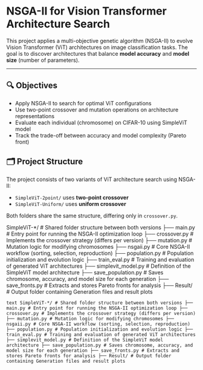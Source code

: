 # NSGA-II for Vision Transformer Architecture Search

This project applies a multi-objective genetic algorithm (NSGA-II) to evolve Vision Transformer (ViT) architectures on image classification tasks. The goal is to discover architectures that balance **model accuracy** and **model size** (number of parameters).

---

## 🔍 Objectives

- Apply NSGA-II to search for optimal ViT configurations
- Use two-point crossover and mutation operations on architecture representations
- Evaluate each individual (chromosome) on CIFAR-10 using SimpleViT model
- Track the trade-off between accuracy and model complexity (Pareto front)

## 🗂 Project Structure

The project consists of two variants of ViT architecture search using NSGA-II:
- `SimpleViT-2point/` uses **two-point crossover**
- `SimpleViT-Uniform/` uses **uniform crossover**

Both folders share the same structure, differing only in `crossover.py`.

SimpleViT-*/ # Shared folder structure between both versions
├── main.py # Entry point for running the NSGA-II optimization loop
├── crossover.py # Implements the crossover strategy (differs per version)
├── mutation.py # Mutation logic for modifying chromosomes
├── nsgaii.py # Core NSGA-II workflow (sorting, selection, reproduction)
├── population.py # Population initialization and evolution logic
├── train_eval.py # Training and evaluation of generated ViT architectures
├── simplevit_model.py # Definition of the SimpleViT model architecture
├── save_population.py # Saves chromosome, accuracy, and model size for each generation
├── save_fronts.py # Extracts and stores Pareto fronts for analysis
├── Result/ # Output folder containing Generation files and result plots


```text SimpleViT-*/ # Shared folder structure between both versions ├── main.py # Entry point for running the NSGA-II optimization loop ├── crossover.py # Implements the crossover strategy (differs per version) ├── mutation.py # Mutation logic for modifying chromosomes ├── nsgaii.py # Core NSGA-II workflow (sorting, selection, reproduction) ├── population.py # Population initialization and evolution logic ├── train_eval.py # Training and evaluation of generated ViT architectures ├── simplevit_model.py # Definition of the SimpleViT model architecture ├── save_population.py # Saves chromosome, accuracy, and model size for each generation ├── save_fronts.py # Extracts and stores Pareto fronts for analysis ├── Result/ # Output folder containing Generation files and result plots ```
